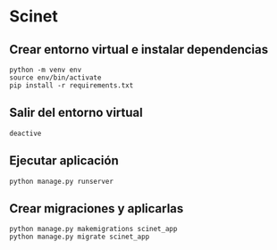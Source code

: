 # Scinet

## Crear entorno virtual e instalar dependencias
```
python -m venv env
source env/bin/activate
pip install -r requirements.txt
```
## Salir del entorno virtual
```
deactive
```

## Ejecutar aplicación
```
python manage.py runserver
```

## Crear migraciones y aplicarlas
```
python manage.py makemigrations scinet_app
python manage.py migrate scinet_app
```
